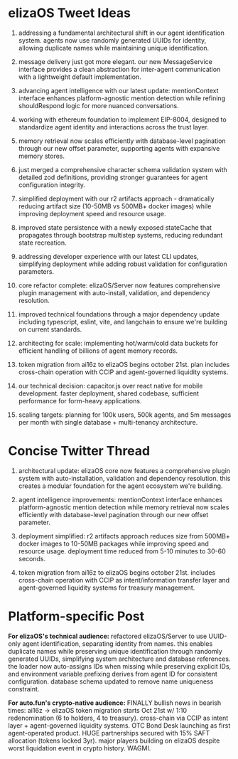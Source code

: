 # elizaOS Tweet Ideas

1. addressing a fundamental architectural shift in our agent identification system. agents now use randomly generated UUIDs for identity, allowing duplicate names while maintaining unique identification.

2. message delivery just got more elegant. our new MessageService interface provides a clean abstraction for inter-agent communication with a lightweight default implementation.

3. advancing agent intelligence with our latest update: mentionContext interface enhances platform-agnostic mention detection while refining shouldRespond logic for more nuanced conversations.

4. working with ethereum foundation to implement EIP-8004, designed to standardize agent identity and interactions across the trust layer.

5. memory retrieval now scales efficiently with database-level pagination through our new offset parameter, supporting agents with expansive memory stores.

6. just merged a comprehensive character schema validation system with detailed zod definitions, providing stronger guarantees for agent configuration integrity.

7. simplified deployment with our r2 artifacts approach - dramatically reducing artifact size (10-50MB vs 500MB+ docker images) while improving deployment speed and resource usage.

8. improved state persistence with a newly exposed stateCache that propagates through bootstrap multistep systems, reducing redundant state recreation.

9. addressing developer experience with our latest CLI updates, simplifying deployment while adding robust validation for configuration parameters.

10. core refactor complete: elizaOS/Server now features comprehensive plugin management with auto-install, validation, and dependency resolution.

11. improved technical foundations through a major dependency update including typescript, eslint, vite, and langchain to ensure we're building on current standards.

12. architecting for scale: implementing hot/warm/cold data buckets for efficient handling of billions of agent memory records.

13. token migration from ai16z to elizaOS begins october 21st. plan includes cross-chain operation with CCIP and agent-governed liquidity systems.

14. our technical decision: capacitor.js over react native for mobile development. faster deployment, shared codebase, sufficient performance for form-heavy applications.

15. scaling targets: planning for 100k users, 500k agents, and 5m messages per month with single database + multi-tenancy architecture.

# Concise Twitter Thread

1. architectural update: elizaOS core now features a comprehensive plugin system with auto-installation, validation and dependency resolution. this creates a modular foundation for the agent ecosystem we're building.

2. agent intelligence improvements: mentionContext interface enhances platform-agnostic mention detection while memory retrieval now scales efficiently with database-level pagination through our new offset parameter.

3. deployment simplified: r2 artifacts approach reduces size from 500MB+ docker images to 10-50MB packages while improving speed and resource usage. deployment time reduced from 5-10 minutes to 30-60 seconds.

4. token migration from ai16z to elizaOS begins october 21st. includes cross-chain operation with CCIP as intent/information transfer layer and agent-governed liquidity systems for treasury management.

# Platform-specific Post

**For elizaOS's technical audience:**
refactored elizaOS/Server to use UUID-only agent identification, separating identity from names. this enables duplicate names while preserving unique identification through randomly generated UUIDs, simplifying system architecture and database references. the loader now auto-assigns IDs when missing while preserving explicit IDs, and environment variable prefixing derives from agent ID for consistent configuration. database schema updated to remove name uniqueness constraint.

**For auto.fun's crypto-native audience:**
FINALLY bullish news in bearish times: ai16z -> elizaOS token migration starts Oct 21st w/ 1:10 redenomination (6 to holders, 4 to treasury). cross-chain via CCIP as intent layer + agent-governed liquidity systems. OTC Bond Desk launching as first agent-operated product. HUGE partnerships secured with 15% SAFT allocation (tokens locked 3yr). major players building on elizaOS despite worst liquidation event in crypto history. WAGMI.